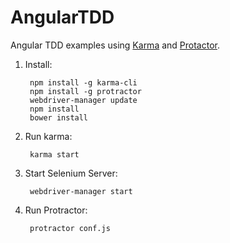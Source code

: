 # AngularTDD
Angular TDD examples using [Karma](https://karma-runner.github.io/) and [Protactor](https://angular.github.io/protractor/#/).

1. Install:
  
        npm install -g karma-cli
        npm install -g protractor
        webdriver-manager update
        npm install
        bower install

2. Run karma:

        karma start

3. Start Selenium Server:

        webdriver-manager start

4. Run Protractor:

        protractor conf.js

